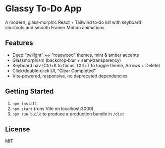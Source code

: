 # Glassy To‑Do App

A modern, glass‑morphic React + Tailwind to‑do list with keyboard shortcuts and smooth Framer Motion animations.

## Features

- Deep “twilight” ↔ “rosewood” themes, mint & amber accents  
- Glassmorphism (backdrop‑blur + semi‑transparency)  
- Keyboard nav (Ctrl+K to focus, Ctrl+T to toggle theme, Arrows + Delete)  
- Click/double‑click UI, “Clear Completed”  
- Vite‑powered, responsive, no deprecated dependencies  

## Getting Started

1. `npm install`  
2. `npm start` (runs Vite on localhost:3000)  
3. `npm run build` to produce a production bundle in `/dist`

## License

MIT
